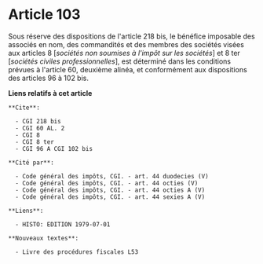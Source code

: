 # Article 103

Sous réserve des dispositions de l'article 218 bis, le bénéfice imposable des associés en nom, des commandités et des membres
des sociétés visées aux articles 8 [*sociétés non soumises à l'impôt sur les sociétés*] et 8 ter [*sociétés civiles
professionnelles*], est déterminé dans les conditions prévues à l'article 60, deuxième alinéa, et conformément aux
dispositions des articles 96 à 102 bis.

**Liens relatifs à cet article**

	**Cite**:

	  - CGI 218 bis
	  - CGI 60 AL. 2
	  - CGI 8
	  - CGI 8 ter
	  - CGI 96 A CGI 102 bis

	**Cité par**:

	  - Code général des impôts, CGI. - art. 44 duodecies (V)
	  - Code général des impôts, CGI. - art. 44 octies (V)
	  - Code général des impôts, CGI. - art. 44 octies A (V)
	  - Code général des impôts, CGI. - art. 44 sexies A (V)

	**Liens**:

	  - HISTO: EDITION 1979-07-01

	**Nouveaux textes**:

	  - Livre des procédures fiscales L53
